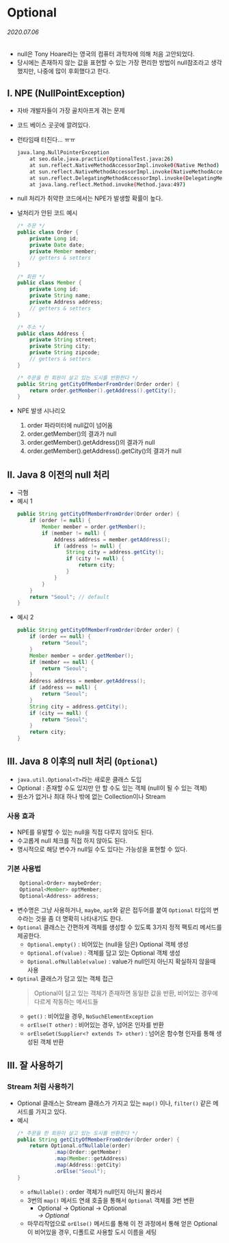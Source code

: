 # Optional

###### 2020.07.06

- null은 Tony Hoare라는 영국의 컴퓨터 과학자에 의해 처음 고안되었다.
- 당시에는 존재하지 않는 값을 표현할 수 있는 가장 편리한 방법이 null참조라고 생각했지만, 나중에 많이 후회했다고 한다.

## I. NPE (NullPointException)

- 자바 개발자들이 가장 골치아프게 겪는 문제
- 코드 베이스 곳곳에 깔려있다.
- 런타임때 터진다... ㅠㅠ
    ```bash
    java.lang.NullPointerException
        at seo.dale.java.practice(OptionalTest.java:26)
        at sun.reflect.NativeMethodAccessorImpl.invoke0(Native Method)
        at sun.reflect.NativeMethodAccessorImpl.invoke(NativeMethodAccessorImpl.java:62)
        at sun.reflect.DelegatingMethodAccessorImpl.invoke(DelegatingMethodAccessorImpl.java:43)
        at java.lang.reflect.Method.invoke(Method.java:497)
    ```
- null 처리가 취약한 코드에서는 NPE가 발생할 확률이 높다.
- 널처리가 안된 코드 예시

    ```java
    /* 주문 */
    public class Order {
        private Long id;
        private Date date;
        private Member member;
        // getters & setters
    }

    /* 회원 */
    public class Member {
        private Long id;
        private String name;
        private Address address;
        // getters & setters
    }

    /* 주소 */
    public class Address {
        private String street;
        private String city;
        private String zipcode;
        // getters & setters
    }
    ```

    ```java
    /* 주문을 한 회원이 살고 있는 도시를 반환한다 */
    public String getCityOfMemberFromOrder(Order order) {
        return order.getMember().getAddress().getCity();
    }
    ```

- NPE 발생 시나리오
    1. order 파라미터에 null값이 넘어옴
    2. order.getMember()의 결과가 null
    3. order.getMember().getAddress()의 결과가 null
    4. order.getMember().getAddress().getCity()의 결과가 null

## II. Java 8 이전의 null 처리

- 극혐
- 예시 1
    ```java
    public String getCityOfMemberFromOrder(Order order) {
        if (order != null) {
            Member member = order.getMember();
            if (member != null) {
                Address address = member.getAddress();
                if (address != null) {
                    String city = address.getCity();
                    if (city != null) {
                        return city;
                    }
                }
            }
        }
        return "Seoul"; // default
    }
    ```
- 예시 2
    ```java
    public String getCityOfMemberFromOrder(Order order) {
        if (order == null) {
            return "Seoul";
        }
        Member member = order.getMember();
        if (member == null) {
            return "Seoul";
        }
        Address address = member.getAddress();
        if (address == null) {
            return "Seoul";
        }
        String city = address.getCity();
        if (city == null) {
            return "Seoul";
        }
        return city;
    }
    ```

## III. Java 8 이후의 null 처리 (**`Optional`**)
- `java.util.Optional<T>`라는 새로운 클래스 도입
- Optional : 존재할 수도 있지만 안 할 수도 있는 객체 (null이 될 수 있는 객체)
- 원소가 없거나 최대 하나 밖에 없는 Collection이나 Stream

### 사용 효과
- NPE를 유발할 수 있는 null을 직접 다루지 않아도 된다.
- 수고롭게 null 체크를 직접 하지 않아도 된다.
- 명시적으로 해당 변수가 null일 수도 있다는 가능성을 표현할 수 있다.

### 기본 사용법
```java
    Optional<Order> maybeOrder;
    Optional<Member> optMember;
    Optional<Address> address;
```
- 변수명은 그냥 사용하거나, `maybe`, `apt`와 같은 접두어를 붙여 `Optional` 타입의 변수라는 것을 좀 더 명확히 나타내기도 한다.
- `Optional` 클래스는 간편하게 객체를 생성할 수 있도록 3가지 정적 팩토리 메서드를 제공한다.
    - `Optional.empty()` : 비어있는 (null을 담은) Optional 객체 생성
    - `Optional.of(value)` : 객체를 담고 있는 Optional 객체 생성
    - `Optional.ofNullable(value)` : value가 null인지 아닌지 확실하지 않을때 사용
- `Optinal` 클래스가 담고 있는 객체 접근
    > Optional이 담고 있는 객체가 존재하면 동일한 값을 반환, 비어있는 경우에 다르게 작동하는 메서드들
    - `get()` : 비어있을 경우, `NoSuchElementException`
    - `orElse(T other)` : 비어있는 경우, 넘어온 인자를 반환
    - `orElseGet(Supplier<? extends T> other)` : 넘어온 함수형 인자를 통해 생성된 객체 반환

## III. 잘 사용하기

### Stream 처럼 사용하기
- Optional 클래스는 Stream 클래스가 가지고 있는 `map()` 이나, `filter()` 같은 메서드를 가지고 있다.
- 예시
    ```java
    /* 주문을 한 회원이 살고 있는 도시를 반환한다 */
    public String getCityOfMemberFromOrder(Order order) {
        return Optional.ofNullable(order)
                .map(Order::getMember)
                .map(Member::getAddress)
                .map(Address::getCity)
                .orElse("Seoul");
    }
    ```
    - `ofNullable()` : order 객체가 null인지 아닌지 몰라서
    - 3번의 `map()` 메서드 연쇄 호출을 통해서 `Optional` 객체를 3번 변환
      - Optional<Order> -> Optional<Member> -> Optional<Address> -> Optional<String>
    - 마무리작업으로 `orElse()` 메서드를 통해 이 전 과정에서 통해 얻은 Optional이 비어있을 경우, 디폴트로 사용할 도시 이름을 세팅